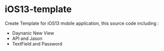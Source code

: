 # iOS13-template

Create Template for iOS13 mobile application, this source code including : 

- Daynanic New View
- API and Jason
- TextField and Password
